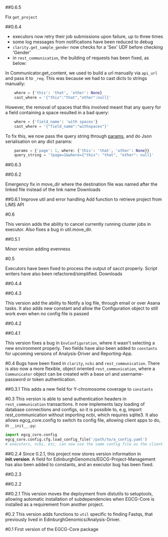 ##0.6.5

Fix `get_project`

##0.6.4

- executors now retry their job submissions upon failure, up to three times
- some log messages from notifications have been reduced to debug
- `clarity.get_sample_gender` now checks for a 'Sex' UDF before checking 'Gender'
- in `rest_communication`, the building of requests has been fixed, as below:

In Communicator.get_content, we used to build a url manually via `api_url` and pass it to `_req`. This was because we had to cast dicts to strings manually:

```python
    where = {'this': 'that', 'other': None}
    cast_where = '{"this":"that","other":null}'
```

However, the removal of spaces that this involved meant that any query for a field containing a space resulted in a bad query:

```python
    where = {'field_name': 'with spaces'}
    cast_where = '{"field_name":"withspaces"}'
```

To fix this, we now pass the query string through [params](http://docs.python-requests.org/en/master/user/quickstart/#passing-parameters-in-urls), and do Json serialisation on any dict params:

```python
    params = {'page': 1, where: {'this': 'that', 'other': None}}
    query_string = '?page=1&where={"this": "that", "other": null}'
```

##0.6.3  

##0.6.2

Emergency fix in move_dir where the destination file was named after the linked file instead of the link name
Downloads


##0.6.1
Improve util and error handling
Add function to retrieve project from LIMS API

#0.6
 
This version adds the ability to cancel currently running cluster jobs in executor. Also fixes a bug in util.move_dir.

##0.5.1

Minor version adding evenness

#0.5

Executors have been fixed to process the output of sacct properly. Script writers have also been refactored/simplified.
Downloads

##0.4.4
 
##0.4.3

This version add the ability to Notify a log file, through email or over Asana tasks.
It also adds new constant and allow the Configuration object to still work even when no config file is passed

##0.4.2  

##0.4.1

This version fixes a bug in `EnvConfiguration`, where it wasn't selecting a new environment properly. Two fields have also been added to `constants` for upcoming versions of Analysis-Driver and Reporting-App.

#0.4
Bugs have been fixed in `clarity`, `ncbi` and `rest_communication`. There is also now a more flexible, object oriented `rest_communication`, where a `Communicator` object can be created with a base url and username-password or token authentication.


##0.3.1
This adds a new field for Y-chromosome coverage to `constants`

#0.3
This version is able to send authentication headers in `rest_communication` transactions. It now implements lazy loading of database connections and configs, so it is possible to, e.g, import rest_communication without importing ncbi, which requires sqlite3. It also allows egcg_core.config to switch its config file, allowing client apps to do, in `__init__.py`:

``` python
import egcg_core.config
egcg_core.config.cfg.load_config_file('/path/to/a_config.yaml')
# executors, ncbi, etc, can now use the same config file as the client app
```


##0.2.4
Since 0.2.1, this project now stores version information in __init__.__version__. A field for EdinburghGenomcis/EGCG-Project-Management has also been added to constants, and an executor bug has been fixed.

##0.2.3

##0.2.2

##0.2.1
This version moves the deployment from distutils to setuptools, allowing automatic installation of subdependencies when EGCG-Core is installed as a requirement from another project.

#0.2
This version adds functions to `util` specific to finding Fastqs, that previously lived in EdinburghGenomics/Analysis-Driver.

#0.1 
First version of the EGCG-Core package